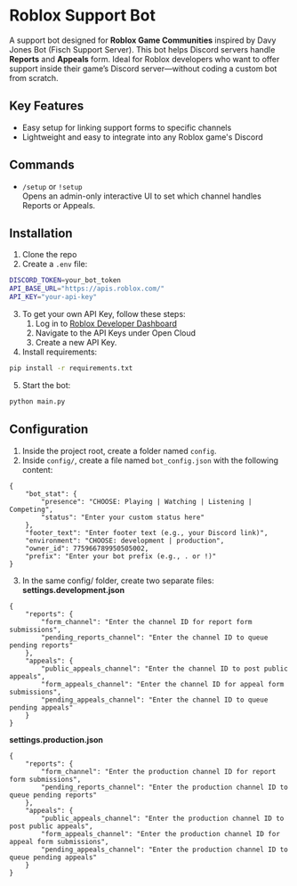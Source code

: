 # Roblox Support Bot
A support bot designed for **Roblox Game Communities** inspired by Davy Jones Bot (Fisch Support Server). This bot helps Discord servers handle **Reports** and **Appeals** form. Ideal for Roblox developers who want to offer support inside their game’s Discord server—without coding a custom bot from scratch.

## Key Features
- Easy setup for linking support forms to specific channels
- Lightweight and easy to integrate into any Roblox game's Discord

## Commands
- `/setup` or `!setup`  
  Opens an admin-only interactive UI to set which channel handles Reports or Appeals.

## Installation
1. Clone the repo
2. Create a `.env` file:
```bash
DISCORD_TOKEN=your_bot_token
API_BASE_URL="https://apis.roblox.com/"
API_KEY="your-api-key"
```
3. To get your own API Key, follow these steps:
   1. Log in to [Roblox Developer Dashboard](https://create.roblox.com/dashboard/credentials?activeTab=ApiKeysTab)
   2. Navigate to the API Keys under Open Cloud
   3. Create a new API Key.
4. Install requirements:
```bash
pip install -r requirements.txt
```
5. Start the bot:
```bash
python main.py
```

## Configuration
1. Inside the project root, create a folder named `config`.
2. Inside `config/`, create a file named `bot_config.json` with the following content:
```
{
    "bot_stat": {
        "presence": "CHOOSE: Playing | Watching | Listening | Competing",
        "status": "Enter your custom status here"
    },
    "footer_text": "Enter footer text (e.g., your Discord link)",
    "environment": "CHOOSE: development | production",
    "owner_id": 775966789950505002,
    "prefix": "Enter your bot prefix (e.g., . or !)"
}
```
3. In the same config/ folder, create two separate files:
**settings.development.json**
```
{
    "reports": {
        "form_channel": "Enter the channel ID for report form submissions",
        "pending_reports_channel": "Enter the channel ID to queue pending reports"
    },
    "appeals": {
        "public_appeals_channel": "Enter the channel ID to post public appeals",
        "form_appeals_channel": "Enter the channel ID for appeal form submissions",
        "pending_appeals_channel": "Enter the channel ID to queue pending appeals"
    }
}
```

**settings.production.json**
```
{
    "reports": {
        "form_channel": "Enter the production channel ID for report form submissions",
        "pending_reports_channel": "Enter the production channel ID to queue pending reports"
    },
    "appeals": {
        "public_appeals_channel": "Enter the production channel ID to post public appeals",
        "form_appeals_channel": "Enter the production channel ID for appeal form submissions",
        "pending_appeals_channel": "Enter the production channel ID to queue pending appeals"
    }
}
```
